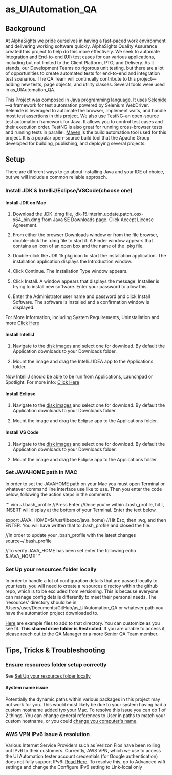 # as_UIAutomation_QA
## Background
At AlphaSights we pride ourselves in having a fast-paced work environment and delivering working software quickly.  AlphaSights Quality Assurance created this project to help do this more effectively.  We seek to automate Integration and End-to-end (UI) test cases for our various applications, including but not limited to the Client Platform, PTO, and Delivery.  As it stands, our Development Teams do rigorous unit testing, but there are a lot of opportunities to create automated tests for end-to-end and integration test scenarios.  The QA Team will continually contribute to this project—adding new tests, page objects, and utility classes.  Several tools were used in as_UIAutomation_QA.  

This Project was composed in [Java](https://www.w3schools.com/java/) programming language.  It uses [Selenide](https://selenide.org/)—a framework for test automation powered by Selenium WebDriver.  Selenide is leveraged to automate the browser, implement waits, and handle most test assertions in this project.  We also use [TestNG](https://testng.org/doc/index.html)–an open-source test automation framework for Java.  It allows you to control test cases and their execution order.  TestNG is also great for running cross-browser tests and running tests in parallel.  [Maven](https://maven.apache.org/) is the build automation tool used for this project.  It is a popular open-source build tool that the Apache Group developed for building, publishing, and deploying several projects.

## Setup
There are different ways to go about installing Java and your IDE of choice, but we will include a common reliable approach.

### Install JDK & IntelliJ/Eclipse/VSCode(choose one)
#### Install JDK on Mac
1. Download the JDK .dmg file, jdk-15.interim.update.patch_osx-x64_bin.dmg from Java SE Downloads page.
Click Accept License Agreement.

2. From either the browser Downloads window or from the file browser, double-click the .dmg file to start it.
A Finder window appears that contains an icon of an open box and the name of the .pkg file.

3. Double-click the JDK 15.pkg icon to start the installation application.
The installation application displays the Introduction window.

4. Click Continue.
The Installation Type window appears.

5. Click Install.
A window appears that displays the message: Installer is trying to install new software. Enter your password to allow this.

6. Enter the Administrator user name and password and click Install Software.
The software is installed and a confirmation window is displayed.

For More Information, including System Requirements, Uninstallation and more [Click Here](https://docs.oracle.com/en/java/javase/15/install/installation-jdk-macos.html#GUID-2FE451B0-9572-4E38-A1A5-568B77B146DE)

#### Install IntelliJ
1. Navigate to the [disk images](https://www.jetbrains.com/idea/download/#section=mac) and select one for download.
By default the Application downloads to your Downloads folder.

2. Mount the image and drag the IntelliJ IDEA app to the Applications folder.

Now IntelliJ should be able to be run from Applications, Launchpad or Spotlight.  For more info: [Click Here](https://www.jetbrains.com/help/idea/installation-guide.html#silent)

#### Install Eclipse
1. Navigate to the [disk images](https://download.eclipse.org/eclipse/downloads/) and select one for download.  By default the Application downloads to your Downloads folder.

2. Mount the image and drag the Eclipse app to the Applications folder.

#### Install VS Code
1. Navigate to the [disk images](https://code.visualstudio.com/download) and select one for download.  By default the Application downloads to your Downloads folder.

2. Mount the image and drag the Eclipse app to the Applications folder.


### Set JAVAHOME path in MAC
In order to set the JAVAHOME path on your Mac you must open Terminal or whatever command line interface use like to use.  Then you enter the code below, following the action steps in the comments

'''
vim ~/.bash_profile
//Press Enter
//Once you're within .bash_profile, hit I, INSERT will display at the bottom of your Terminal.  Enter the text below.

export JAVA_HOME=$(/usr/libexec/java_home)
//Hit Esc, then :wq, and then ENTER.  You will have written that to .bash_profile and closed the file.

//In order to update your .bash_profile with the latest changes
source~/.bash_profile

//To verify JAVA_HOME has been set enter the following
echo $JAVA_HOME
'''


### Set Up your resources folder locally
In order to handle a lot of configuration details that are passed locally to your tests, you will need to create a resources directoy within the github repo, which is to be excluded from versioning.  This is because everyone can manage config details differently to meet their personal needs.  The 'resources' directory should be in /Users/user/Documents/GitHub/as_UIAutomation_QA or whatever path you have the automation project downloaded to.  

[Here](https://drive.google.com/drive/folders/1rfoAITEkdpXka1dYQXpapx4paT7O41i9) are example files to add to that directory.  You can customize as you see fit.  **This shared drive folder is Restricted**.  If you are unable to access it, please reach out to the QA Manager or a more Senior QA Team member.

## Tips, Tricks & Troubleshooting
### Ensure resources folder setup correctly
See [Set Up your resources folder locally](&text=Type%20a%20new%20name%20in%20the%20Name%20field)
#### System name issue
Potentially the dynamic paths within various packages in this project may not work for you.  This would most likely be due to your system having had a custom hostname added tyo your Mac.  To resolve this issue you can do 1 of 2 things.  You can change general references to User in paths to match your custom hostname, or you could [change you computer's name](https://support.apple.com/guide/mac-help/change-computers-local-hostname-mac-mchlp2322/mac#:~:text=You%20can%20view%20and%20change,may%20need%20to%20scroll%20down.).

### AWS VPN IPv6 Issue & resolution
Various Internet Service Providers such as Verizon Fios have been rolling out IPv6 to their customers.  Currently, AWS VPN, which we use to access the UI Automation tester account credentials (for Google authentication) does not fully support IPv6: [Read Here](https://docs.aws.amazon.com/vpn/latest/s2svpn/ipv4-ipv6.html).  To resolve this, go to Advanced wifi settings and change the Configure IPv6 setting to Link-local only



